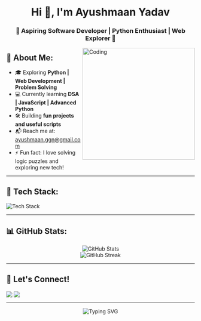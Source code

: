 <h1 align="center">Hi 👋, I'm Ayushmaan Yadav</h1>
<h3 align="center">🚀 Aspiring Software Developer | Python Enthusiast | Web Explorer 🚀</h3>

<img align="right" alt="Coding" width="300" src="https://media.giphy.com/media/qgQUggAC3Pfv687qPC/giphy.gif">

## 🌟 About Me:
- 🎓 Exploring **Python | Web Development | Problem Solving**
- 💻 Currently learning **DSA | JavaScript | Advanced Python**
- 🛠️ Building **fun projects and useful scripts**
- 📬 Reach me at: ayushmaan.ggn@gmail.com
- ⚡ Fun fact: I love solving logic puzzles and exploring new tech!

---

## 🧰 Tech Stack:
<p align="left">
  <img src="https://skillicons.dev/icons?i=python,html,css,js,git,vscode,github" alt="Tech Stack" />
</p>


---


## 📊 GitHub Stats:
<p align="center">
  <img src="https://github-readme-stats.vercel.app/api?username=Ayuuu-tech&show_icons=true&theme=tokyonight" alt="GitHub Stats" />
  <br>
  <img src="https://github-readme-streak-stats.vercel.app/?user=Ayuuu-tech&theme=tokyonight" alt="GitHub Streak" />
</p>


---

## 🔗 Let's Connect!
<p align="left">
  <a href="https://github.com/Ayuuu-tech" target="blank"><img align="center" src="https://img.shields.io/badge/GitHub-000?style=for-the-badge&logo=github&logoColor=white" /></a>
  <a href="https://www.linkedin.com/in/ayushmaan-yadav2006/" target="blank"><img align="center" src="https://img.shields.io/badge/LinkedIn-0077B5?style=for-the-badge&logo=linkedin&logoColor=white" /></a>
  <!-- Add your LinkedIn or other social links -->
</p>

---

<p align="center">
  <img src="https://readme-typing-svg.demolab.com?font=Fira+Code&pause=1000&color=00F58C&center=true&vCenter=true&width=435&lines=Keep+Learning+%F0%9F%94%A5;Keep+Building+%F0%9F%9A%80;Keep+Growing+%F0%9F%92%AB" alt="Typing SVG" />
</p>
